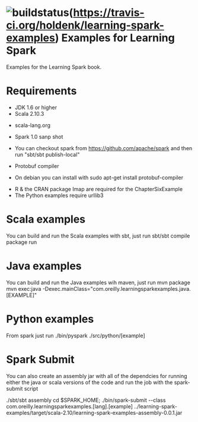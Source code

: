 ![buildstatus](https://travis-ci.org/holdenk/learning-spark-examples.svg?branch=master)(https://travis-ci.org/holdenk/learning-spark-examples)
Examples for Learning Spark
===============
Examples for the Learning Spark book.

Requirements
==
* JDK 1.6 or higher
* Scala 2.10.3
- scala-lang.org
* Spark 1.0 sanp shot
- You can checkout spark from https://github.com/apache/spark and then run "sbt/sbt publish-local"
* Protobuf compiler
- On debian you can install with sudo apt-get install protobuf-compiler
* R & the CRAN package Imap are required for the ChapterSixExample
* The Python examples require urllib3

Scala examples
===

You can build and run the Scala examples with sbt, just run
sbt/sbt compile package run

Java examples
===

You can build and run the Java examples wih maven, just run
mvn package
mvn exec:java -Dexec.mainClass="com.oreilly.learningsparkexamples.java.[EXAMPLE]"

Python examples
===

From spark just run ./bin/pyspark ./src/python/[example]

Spark Submit
===

You can also create an assembly jar with all of the dependcies for running either the java or scala
versions of the code and run the job with the spark-submit script

./sbt/sbt assembly
cd $SPARK_HOME; ./bin/spark-submit   --class com.oreilly.learningsparkexamples.[lang].[example] ../learning-spark-examples/target/scala-2.10/learning-spark-examples-assembly-0.0.1.jar